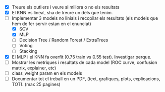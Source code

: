 * [X] Treure els outliers i veure si millora o no els resultats
* [X] El KNN es lineal, sha de treure un dels que tenim. 
* [ ] Implementar 3 models no linials i recopilar els resultats (els models que hem de fer servir estan en el enunciat)
    * [X] SCV
    * [X] MLP
    * [ ] Decision Tree / Random Forest / ExtraTrees
    * [ ] Voting
    * [ ] Stacking
* [X] El MLP i el KNN fa overfit (0.75 train vs 0.55 test). Investigar perque.
* [ ] Mostrar les metriques i resultats de cada model (ROC curve, confusion matrix, explainer, etc)
* [ ] class_weight param en els models
* [ ] Documentar tot el treball en un PDF, (text, grafiques, plots, explicacions, TOT). (max 25 pagines)